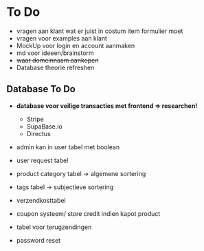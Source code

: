 # **To Do**

- vragen aan klant wat er juist in costum item formulier moet
- vragen voor examples aan klant
- MockUp voor login en account aanmaken
- md voor ideeen/brainstorm
- <s> waar domeinnaam aankopen </s>
- Database theorie refreshen

## **Database To Do**

- **database voor veilige transacties met frontend => researchen!**

  - Stripe
  - SupaBase.io
  - Directus

- admin kan in user tabel met boolean
- user request tabel
- product category tabel -> algemene sortering
- tags tabel -> subjectieve sortering
- verzendkosttabel
- coupon systeem/ store credit indien kapot product
- tabel voor terugzendingen
- password reset
